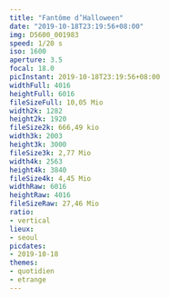 ```yaml
---
title: "Fantôme d’Halloween"
date: "2019-10-18T23:19:56+08:00"
img: D5600_001983
speed: 1/20 s
iso: 1600
aperture: 3.5
focal: 18.0
picInstant: 2019-10-18T23:19:56+08:00
widthFull: 4016
heightFull: 6016
fileSizeFull: 10,05 Mio
width2k: 1282
height2k: 1920
fileSize2k: 666,49 kio
width3k: 2003
height3k: 3000
fileSize3k: 2,77 Mio
width4k: 2563
height4k: 3840
fileSize4k: 4,45 Mio
widthRaw: 6016
heightRaw: 4016
fileSizeRaw: 27,46 Mio
ratio:
- vertical
lieux:
- seoul
picdates:
- 2019-10-18
themes:
- quotidien
- etrange
---
```



